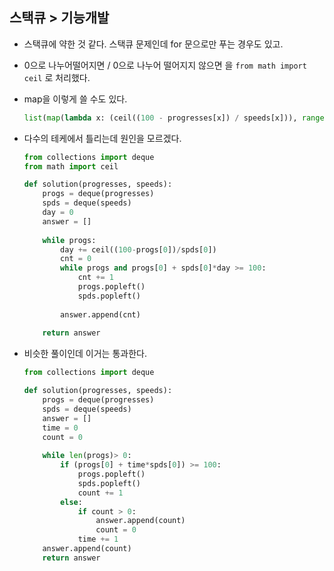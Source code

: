 ## 스택큐 > 기능개발

- 스택큐에 약한 것 같다. 스택큐 문제인데 for 문으로만 푸는 경우도 있고.

- 0으로 나누어떨어지면 / 0으로 나누어 떨어지지 않으면 을 `from math import ceil` 로 처리했다.

- map을 이렇게 쓸 수도 있다.

  ```python
  list(map(lambda x: (ceil((100 - progresses[x]) / speeds[x])), range(len(progresses))))
  ```

- 다수의 테케에서 틀리는데 원인을 모르겠다.

  ```python
  from collections import deque
  from math import ceil
  
  def solution(progresses, speeds):
      progs = deque(progresses)
      spds = deque(speeds)
      day = 0
      answer = []
      
      while progs:
          day += ceil((100-progs[0])/spds[0])
          cnt = 0
          while progs and progs[0] + spds[0]*day >= 100:
              cnt += 1
              progs.popleft()
              spds.popleft()
          
          answer.append(cnt)
          
      return answer
  ```

- 비슷한 풀이인데 이거는 통과한다.

  ```python
  from collections import deque
  
  def solution(progresses, speeds):
      progs = deque(progresses)
      spds = deque(speeds)
      answer = []
      time = 0
      count = 0
      
      while len(progs)> 0:
          if (progs[0] + time*spds[0]) >= 100:
              progs.popleft()
              spds.popleft()
              count += 1
          else:
              if count > 0:
                  answer.append(count)
                  count = 0
              time += 1
      answer.append(count)
      return answer
  ```

  

